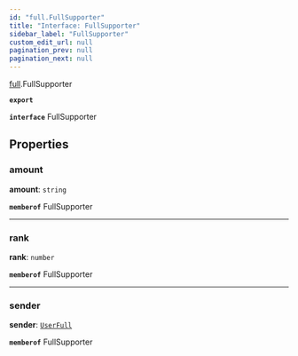```yaml
---
id: "full.FullSupporter"
title: "Interface: FullSupporter"
sidebar_label: "FullSupporter"
custom_edit_url: null
pagination_prev: null
pagination_next: null
---
```


[full](../namespaces/full.md).FullSupporter

**`export`**

**`interface`** FullSupporter

## Properties

### amount

 **amount**: `string`

**`memberof`** FullSupporter

___

### rank

 **rank**: `number`

**`memberof`** FullSupporter

___

### sender

 **sender**: [`UserFull`](full.UserFull.md)

**`memberof`** FullSupporter
